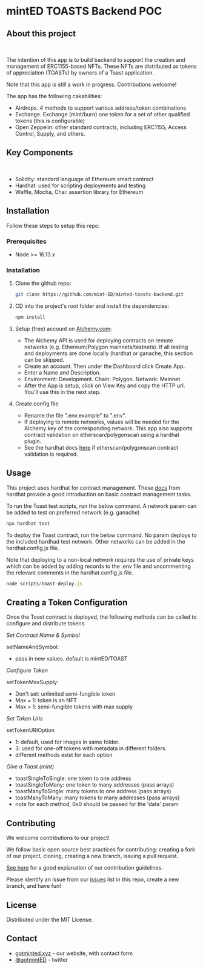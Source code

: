 # mintED TOASTS Backend POC

## About this project

<br/>

<p>
    The intention of this app is to build backend to support the creation and management of ERC1155-based NFTs.  These NFTs are distributed as tokens of appreciation (TOASTs) by owners of a Toast application. 
  </p>

<p>
    Note that this app is still a work in progress.  Contributions welcome! 
  </p>

  <p>
    The app has the following cakabilities:
  </p>

- Airdrops. 4 methods to support various address/token combinations
- Exchange. Exchange (mint/burn) one token for a set of other qualified tokens (this is configurable)
- Open Zeppelin: other standard contracts, including ERC1155, Access Control, Supply, and others.

## Key Components

<br/>

- Solidity: standard language of Ethereum smart contract
- Hardhat: used for scripting deployments and testing
- Waffle, Mocha, Chai: assertion library for Ethereum
  <br/>

## Installation

Follow these steps to setup this repo:

### Prerequisites

- Node >= 16.13.x

### Installation

1. Clone the github repo:
   ```sh
   git clone https://github.com/mint-ED/minted-toasts-backend.git
   ```
2. CD into the project's root folder and install the dependencies:
   ```sh
   npm install
   ```
3. Setup (free) account on [Alchemy.com](https://www.alchemy.com/):

   - The Alchemy API is used for deploying contracts on remote networks (e.g. Ethereum/Polygon mainnets/testnets). If all testing and deployments are done locally (hardhat or ganache, this section can be skipped.
   - Create an account. Then under the Dashboard click Create App.
   - Enter a Name and Description.
   - Environment: Development. Chain: Polygon. Network: Mainnet.
   - After the App is setup, click on View Key and copy the HTTP url. You'll use this in the next step.

4. Create config file
   - Rename the file ".env.example" to ".env".
   - If deploying to remote networks, values will be needed for the Alchemy key of the corresponding network. This app also supports contract validation on etherscan/polygonscan using a hardhat plugin.
   - See the hardhat docs [here](https://hardhat.org/plugins/nomiclabs-hardhat-etherscan.html) if etherscan/polygonscan contract validation is required.

<!-- USAGE EXAMPLES -->

## Usage

This project uses hardhat for contract management. These [docs](https://hardhat.org/tutorial/) from hardhat provide a good introduction on basic contract management tasks.

To run the Toast test scripts, run the below command. A network param can be added to test on preferred network (e.g. ganache)

```js
npx hardhat test
```

To deploy the Toast contract, run the below command. No param deploys to the included hardhad test network. Other networks can be added in the hardhat.config.js file.

Note that deploying to a non-local network requires the use of private keys which can be added by adding records to the .env file and uncommenting the relevant comments in the hardhat.config.js file.

```js
node scripts/toast-deploy.js
```

<!--Token Config -->

## Creating a Token Configuration

Once the Toast contract is deployed, the following methods can be called to configure and distribute tokens.

_Set Contract Name & Symbol_

setNameAndSymbol:

- pass in new values. default is mintED/TOAST

_Configure Token_

setTokenMaxSupply:

- Don't set: unlimited semi-fungible token
- Max = 1: token is an NFT
- Max > 1: semi-fungible tokens with max supply

_Set Token Uris_

setTokenURIOption

- 1: default, used for images in same folder.
- 3: used for one-off tokens with metadata in different folders.
- different methods exist for each option

_Give a Toast (mint)_

- toastSingleToSingle: one token to one address
- toastSingleToMany: one token to many addresses (pass arrays)
- toastManyToSingle: many tokens to one address (pass arrays)
- toastManyToMany: many tokens to many addresses (pass arrays)
- note for each method, 0x0 should be passed for the 'data' param

<!-- CONTRIBUTING -->

## Contributing

We welcome contributions to our project!

We follow basic open source best practices for contributing: creating a fork of our project, cloning, creating a new branch, issuing a pull request.

[See here](https://www.dataschool.io/how-to-contribute-on-github/) for a good explanation of our contribution guidelines.

Please identify an issue from our [issues](https://github.com/mint-ED/minted-toasts-backend/issues) list in this repo, create a new branch, and have fun!

## License

Distributed under the MIT License.

## Contact

- [gotminted.xyz](https://www.gotminted.xyz) - our website, with contact form
- [@gotmintED](https://twitter.com/gotmintED) - twitter
